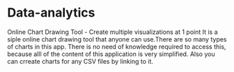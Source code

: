 # Data-analytics
Online Chart Drawing Tool - Create multiple visualizations at 1 point
It is a siple online chart drawing tool that anyone can use.There are so many types of charts in this app. There is no need of knowledge required to access this, because alll of the content of this application is very simplified. Also you can crreate charts for any CSV files by linking to it.
